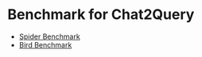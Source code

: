 # Benchmark for Chat2Query

- [Spider Benchmark](./benchmark_spider/README.md)
- [Bird Benchmark](./benchmark_bird/README.md)
